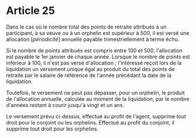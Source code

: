 # Article 25

Dans le cas où le nombre total des points de retraite attribués à un participant, à sa veuve ou à un orphelin est supérieur à 500, il est versé une allocation [*périodicité*] annuelle payable trimestriellement à terme échu.

Si le nombre de points attribués est compris entre 100 et 500, l'allocation est payable le 1er janvier de chaque année. Lorsque le nombre de points est inférieur à 100, il n'est pas versé d'allocation ; l'intéressé reçoit lors de la liquidation un versement unique égal au produit du total des points de retraite par le salaire de référence de l'année précédant la date de la liquidation.

Toutefois, le versement ne peut pas dépasser, pour un orphelin, le produit de l'allocation annuelle, calculée au moment de la liquidation, par le nombre d'années restant à courir jusqu'à vingt et un ans.

Le versement prévu ci-dessus, effectué au profit de l'agent, supprime tout droit pour le conjoint ou les orphelins. Effectué au profit du conjoint, il supprime tout droit pour les orphelins.
